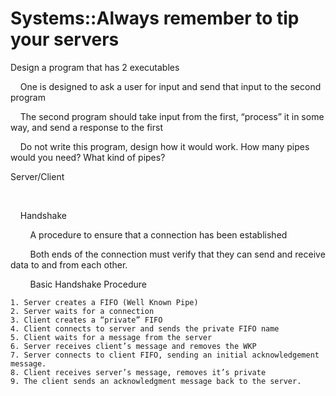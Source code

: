 # Systems::Always remember to tip your servers

Design a program that has 2 executables

  


    One is designed to ask a user for input and send that input to the second program  


  


    The second program should take input from the first, “process” it in some way, and send a response to the first  


    Do not write this program, design how it would work. How many pipes would you need? What kind of pipes?  


  


Server/Client 

      


    Handshake  


        A procedure to ensure that a connection has been established  


  


        Both ends of the connection must verify that they can send and receive data to and from each other.  


  


        Basic Handshake Procedure

    1. Server creates a FIFO (Well Known Pipe)
    2. Server waits for a connection
    3. Client creates a “private” FIFO
    4. Client connects to server and sends the private FIFO name
    5. Client waits for a message from the server
    6. Server receives client’s message and removes the WKP
    7. Server connects to client FIFO, sending an initial acknowledgement message.
    8. Client receives server’s message, removes it’s private
    9. The client sends an acknowledgment message back to the server.



  

